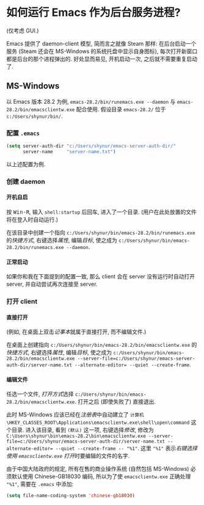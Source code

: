# 如何运行 Emacs 作为后台服务进程?

(仅考虑 GUI.)

Emacs 提供了 daemon-client 模型, 简而言之就像 Steam 那样: 在后台启动一个服务 (Steam 还会在 MS-Windows 的系统托盘中显示自身图标), 每次打开新窗口都是后台的那个进程弹出的.
好处显而易见, 开机启动一次, 之后就不需要重复启动了.

## MS-Windows

以 Emacs 版本 28.2 为例, `emacs-28.2/bin/runemacs.exe --daemon` 与 `emacs-28.2/bin/emacsclientw.exe` 配合使用.
假设目录 `emacs-28.2/` 位于 `c:/Users/shynur/bin/`.

### 配置 `.emacs`

```lisp
(setq server-auth-dir "c:/Users/shynur/emacs-server-auth-dir/"
      server-name     "server-name.txt")
```

以上述配置为例.

### 创建 daemon

#### 开机自启

按 <kbd>Win-R</kbd>, 输入 `shell:startup` 后回车, 进入了一个目录.
(用户在此处放置的文件将在登入时自动运行.)

在该目录中创建一个指向 `c:/Users/shynur/bin/emacs-28.2/bin/runemacs.exe` 的*快捷方式*, 右键选择*属性*, 编辑*目标*, 使之成为 `c:/Users/shynur/bin/emacs-28.2/bin/runemacs.exe --daemon`.

#### 正常启动

如果你和我在下面提到的配置一致, 那么 client 会在 server 没有运行时自动打开 server, 并自动尝试再次连接至 server.

### 打开 client

#### 直接打开

(例如, 在桌面上双击*记事本*就属于直接打开, 而不编辑文件.)

在桌面上创建指向 `c:/Users/shynur/bin/emacs-28.2/bin/emacsclientw.exe` 的*快捷方式*, 右键选择*属性*, 编辑*目标*, 使之成为 `c:/Users/shynur/bin/emacs-28.2/bin/emacsclientw.exe --server-file=c:/Users/shynur/emacs-server-auth-dir/server-name.txt --alternate-editor= --quiet --create-frame`.

#### 编辑文件

任选一个文件, *打开方式*选择 `c:/Users/shynur/bin/emacs-28.2/bin/emacsclientw.exe`.
打开之后 (即使失败了) 直接退出.

此时 MS-Windows 应该已经在*注册表*中自动建立了 `计算机\HKEY_CLASSES_ROOT\Applications\emacsclientw.exe\shell\open\command` 这个目录.
进入该目录, 看到 `(默认)` 这一项, 右键选择*修改*, 修改为 `C:\Users\shynur\bin\emacs-28.2\bin\emacsclientw.exe --server-file=c:/Users/shynur/emacs-server-auth-dir/server-name.txt --alternate-editor= --quiet --create-frame -- "%1"`.
这里 `"%1"` 表示*右键选择使用 `emacsclientw.exe` 打开*时要编辑的文件的名字.

由于中国大陆政府的规定, 所有在售的商业操作系统 (自然包括 MS-Windows) 必须默认使用 Chinese-GB18030 编码, 所以为了使 `emacsclientw.exe` 正确处理 `"%1"`, 需要在 `.emacs` 中添加:

```lisp
(setq file-name-coding-system 'chinese-gb18030)
```

<!-- Local Variables: -->
<!-- coding: utf-8-unix -->
<!-- End: -->
